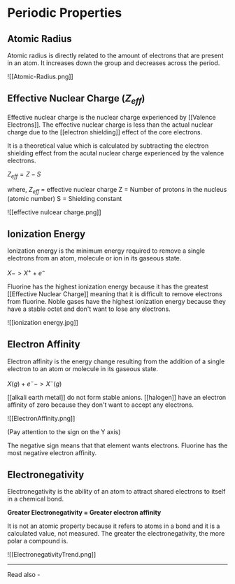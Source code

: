 # Periodic Properties

## Atomic Radius

Atomic radius is directly related to the amount of electrons that are present in an atom. It increases down the group and decreases across the period.

![[Atomic-Radius.png]]


## Effective Nuclear Charge (${Z_{eff}}$)


Effective nuclear charge is the nuclear charge experienced by [[Valence Electrons]]. The effective nuclear charge is less than the actual nuclear charge due to the [[electron shielding]] effect of the core electrons.

It is a theoretical value which is calculated by subtracting the electron shielding effect from the acutal nuclear charge experienced by the valence electrons.

${Z_{eff} = Z-S}$

where,
${Z_{eff}}$ = effective nuclear charge
Z = Number of protons in the nucleus (atomic number)
S = Shielding constant


![[effective nulcear charge.png]]


## Ionization Energy


Ionization energy is the minimum energy required to remove a single electrons from an atom, molecule or ion in its gaseous state.

${X-> X^+ + e^-}$
														
Fluorine has the highest ionization energy because it has the greatest [[Effective Nuclear Charge]] meaning that it is difficult to remove electrons from fluorine. Noble gases have the highest ionization energy because they have a stable octet and don't want to lose any electrons. 


![[ionization energy.jpg]]

## Electron Affinity


Electron affinity is the energy change resulting from the addition of a single electron to an atom or molecule in its gaseous state.

${X(g) + e^- -> X^- (g)}$

[[alkali earth metal]] do not form stable anions. 
[[halogen]] have an electron affinity of zero because they don't want to accept any electrons.

![[ElectronAffinity.png]]

(Pay attention to the sign on the Y axis)


The negative sign means that that element wants electrons.
Fluorine has the most negative electron affinity.

## Electronegativity

Electronegativity is the ability of an atom to attract shared electrons to itself in a chemical bond. 

**Greater Electronegativity = Greater electron affinity**

It is not an atomic property because it refers to atoms in a bond and it is a calculated value, not measured. The greater the electronegativity, the more polar a compound is.

![[ElectronegativityTrend.png]]

---
Read also - 